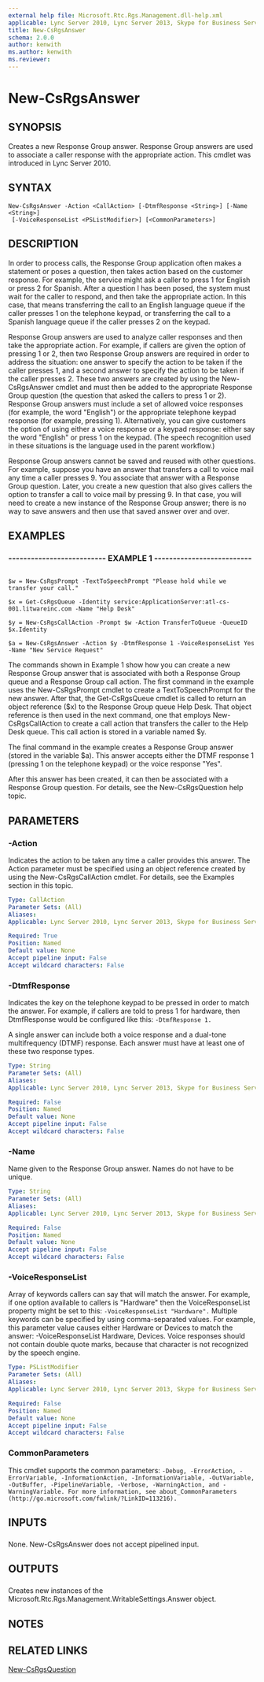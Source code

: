 ```yaml
---
external help file: Microsoft.Rtc.Rgs.Management.dll-help.xml
applicable: Lync Server 2010, Lync Server 2013, Skype for Business Server 2015, Skype for Business Server 2019
title: New-CsRgsAnswer
schema: 2.0.0
author: kenwith
ms.author: kenwith
ms.reviewer:
---
```


# New-CsRgsAnswer

## SYNOPSIS

Creates a new Response Group answer.
Response Group answers are used to associate a caller response with the appropriate action.
This cmdlet was introduced in Lync Server 2010.



## SYNTAX

```
New-CsRgsAnswer -Action <CallAction> [-DtmfResponse <String>] [-Name <String>]
 [-VoiceResponseList <PSListModifier>] [<CommonParameters>]
```

## DESCRIPTION

In order to process calls, the Response Group application often makes a statement or poses a question, then takes action based on the customer response.
For example, the service might ask a caller to press 1 for English or press 2 for Spanish.
After a question l has been posed, the system must wait for the caller to respond, and then take the appropriate action.
In this case, that means transferring the call to an English language queue if the caller presses 1 on the telephone keypad, or transferring the call to a Spanish language queue if the caller presses 2 on the keypad.

Response Group answers are used to analyze caller responses and then take the appropriate action.
For example, if callers are given the option of pressing 1 or 2, then two Response Group answers are required in order to address the situation: one answer to specify the action to be taken if the caller presses 1, and a second answer to specify the action to be taken if the caller presses 2.
These two answers are created by using the New-CsRgsAnswer cmdlet and must then be added to the appropriate Response Group question (the question that asked the callers to press 1 or 2).
Response Group answers must include a set of allowed voice responses (for example, the word "English") or the appropriate telephone keypad response (for example, pressing 1).
Alternatively, you can give customers the option of using either a voice response or a keypad response: either say the word "English" or press 1 on the keypad.
(The speech recognition used in these situations is the language used in the parent workflow.)

Response Group answers cannot be saved and reused with other questions.
For example, suppose you have an answer that transfers a call to voice mail any time a caller presses 9.
You associate that answer with a Response Group question.
Later, you create a new question that also gives callers the option to transfer a call to voice mail by pressing 9.
In that case, you will need to create a new instance of the Response Group answer; there is no way to save answers and then use that saved answer over and over.



## EXAMPLES

### -------------------------- EXAMPLE 1 -------------------------- 
```

$w = New-CsRgsPrompt -TextToSpeechPrompt "Please hold while we transfer your call."

$x = Get-CsRgsQueue -Identity service:ApplicationServer:atl-cs-001.litwareinc.com -Name "Help Desk"

$y = New-CsRgsCallAction -Prompt $w -Action TransferToQueue -QueueID $x.Identity

$a = New-CsRgsAnswer -Action $y -DtmfResponse 1 -VoiceResponseList Yes -Name "New Service Request"
```

The commands shown in Example 1 show how you can create a new Response Group answer that is associated with both a Response Group queue and a Response Group call action.
The first command in the example uses the New-CsRgsPrompt cmdlet to create a TextToSpeechPrompt for the new answer.
After that, the Get-CsRgsQueue cmdlet is called to return an object reference ($x) to the Response Group queue Help Desk.
That object reference is then used in the next command, one that employs New-CsRgsCallAction to create a call action that transfers the caller to the Help Desk queue.
This call action is stored in a variable named $y.

The final command in the example creates a Response Group answer (stored in the variable $a).
This answer accepts either the DTMF response 1 (pressing 1 on the telephone keypad) or the voice response "Yes".

After this answer has been created, it can then be associated with a Response Group question.
For details, see the New-CsRgsQuestion help topic.


## PARAMETERS

### -Action
Indicates the action to be taken any time a caller provides this answer.
The Action parameter must be specified using an object reference created by using the New-CsRgsCallAction cmdlet.
For details, see the Examples section in this topic.

```yaml
Type: CallAction
Parameter Sets: (All)
Aliases: 
Applicable: Lync Server 2010, Lync Server 2013, Skype for Business Server 2015, Skype for Business Server 2019

Required: True
Position: Named
Default value: None
Accept pipeline input: False
Accept wildcard characters: False
```

### -DtmfResponse
Indicates the key on the telephone keypad to be pressed in order to match the answer.
For example, if callers are told to press 1 for hardware, then DtmfResponse would be configured like this: `-DtmfResponse 1.`

A single answer can include both a voice response and a dual-tone multifrequency (DTMF) response.
Each answer must have at least one of these two response types.

```yaml
Type: String
Parameter Sets: (All)
Aliases: 
Applicable: Lync Server 2010, Lync Server 2013, Skype for Business Server 2015, Skype for Business Server 2019

Required: False
Position: Named
Default value: None
Accept pipeline input: False
Accept wildcard characters: False
```

### -Name
Name given to the Response Group answer.
Names do not have to be unique.

```yaml
Type: String
Parameter Sets: (All)
Aliases: 
Applicable: Lync Server 2010, Lync Server 2013, Skype for Business Server 2015, Skype for Business Server 2019

Required: False
Position: Named
Default value: None
Accept pipeline input: False
Accept wildcard characters: False
```

### -VoiceResponseList
Array of keywords callers can say that will match the answer.
For example, if one option available to callers is "Hardware" then the VoiceResponseList property might be set to this: `-VoiceResponseList "Hardware".`
Multiple keywords can be specified by using comma-separated values.
For example, this parameter value causes either Hardware or Devices to match the answer: -VoiceResponseList Hardware, Devices.
Voice responses should not contain double quote marks, because that character is not recognized by the speech engine.

```yaml
Type: PSListModifier
Parameter Sets: (All)
Aliases: 
Applicable: Lync Server 2010, Lync Server 2013, Skype for Business Server 2015, Skype for Business Server 2019

Required: False
Position: Named
Default value: None
Accept pipeline input: False
Accept wildcard characters: False
```

### CommonParameters
This cmdlet supports the common parameters: `-Debug, -ErrorAction, -ErrorVariable, -InformationAction, -InformationVariable, -OutVariable, -OutBuffer, -PipelineVariable, -Verbose, -WarningAction, and -WarningVariable. For more information, see about_CommonParameters (http://go.microsoft.com/fwlink/?LinkID=113216).`

## INPUTS

###  
None.
New-CsRgsAnswer does not accept pipelined input.

## OUTPUTS

###  
Creates new instances of the Microsoft.Rtc.Rgs.Management.WritableSettings.Answer object.

## NOTES

## RELATED LINKS

[New-CsRgsQuestion](New-CsRgsQuestion.md)


